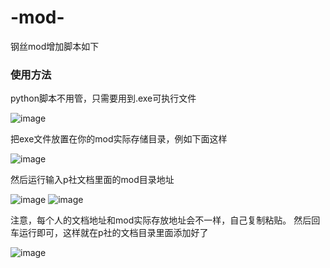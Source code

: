 # -mod-
钢丝mod增加脚本如下

### 使用方法 ###

python脚本不用管，只需要用到.exe可执行文件

![image](https://user-images.githubusercontent.com/81303390/210189936-b280886e-642e-46b2-b8c4-2b931fe0448e.png)

把exe文件放置在你的mod实际存储目录，例如下面这样

![image](https://user-images.githubusercontent.com/81303390/210189967-3e87ee23-ab48-4444-8dcf-141d5e04e0d1.png)

然后运行输入p社文档里面的mod目录地址

![image](https://user-images.githubusercontent.com/81303390/210189977-c44a9c0e-0481-4fcf-8f09-e83a208a29c2.png)
![image](https://user-images.githubusercontent.com/81303390/210190087-61614154-6cfd-42b1-9d4a-d17869061181.png)

注意，每个人的文档地址和mod实际存放地址会不一样，自己复制粘贴。
然后回车运行即可，这样就在p社的文档目录里面添加好了

![image](https://user-images.githubusercontent.com/81303390/210190099-0cf3c1d4-da9c-405e-bc51-13ec85333bdd.png)

